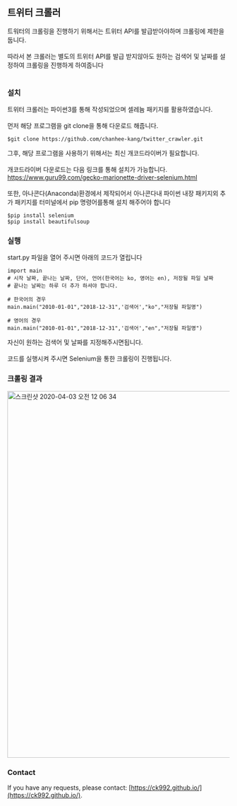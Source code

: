 ## 트위터 크롤러
트워터의 크롤링을 진행하기 위해서는 트위터 API를 발급받아야하며 크롤링에 제한을 둡니다.<br><br>
따라서 본 크롤러는 별도의 트위터 API를 발급 받지않아도 원하는 검색어 및 날짜를 설정하여 크롤링을 진행하게 하여줍니다 <br><br>

### 설치
트위터 크롤러는 파이썬3를 통해 작성되었으며 셀레늄 패키지를 활용하였습니다.<br><br>
먼저 해당 프로그램을 git clone을 통해 다운로드 해줍니다.
```
$git clone https://github.com/chanhee-kang/twitter_crawler.git
```
그후, 해당 프로그램을 사용하기 위해서는 최신 개코드라이버가 필요합니다.<br><br>
개코드라이버 다운로드는 다음 링크를 통해 설치가 가능합니다. https://www.guru99.com/gecko-marionette-driver-selenium.html <br><br>
또한, 아나콘다(Anaconda)환경에서 제작되어서 아나콘다내 파이썬 내장 패키지외 추가 패키지를 터미널에서 pip 명령어를통해 설치 해주어야 합니다
```
$pip install selenium
$pip install beautifulsoup
```

### 실행
start.py 파일을 열어 주시면 아래의 코드가 열립니다
```
import main
# 시작 날짜, 끝나는 날짜, 단어, 언어(한국어는 ko, 영어는 en), 저장될 파일 날짜
# 끝나는 날짜는 하루 더 추가 하셔야 합니다.

# 한국어의 경우
main.main("2010-01-01","2018-12-31",'검색어',"ko","저장될 파일명")

# 영어의 경우
main.main("2010-01-01","2018-12-31",'검색어',"en","저장될 파일명")
```
자신이 원하는 검색어 및 날짜를 지정해주시면됩니다. <br><br>
코드를 실행시켜 주시면 Selenium을 통한 크롤링이 진행됩니다.

### 크롤링 결과
<img width="830" alt="스크린샷 2020-04-03 오전 12 06 34" src="https://user-images.githubusercontent.com/26376653/78265217-1c83a380-753f-11ea-86ad-e57c30eea662.png">

### Contact
If you have any requests, please contact: [https://ck992.github.io/](https://ck992.github.io/).

